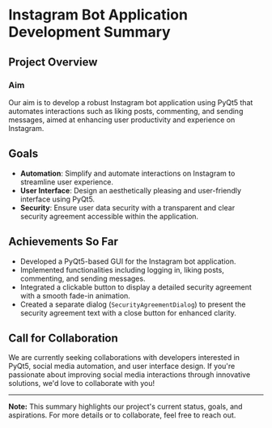 # Instagram Bot Application Development Summary

## Project Overview

### Aim
Our aim is to develop a robust Instagram bot application using PyQt5 that automates interactions such as liking posts, commenting, and sending messages, aimed at enhancing user productivity and experience on Instagram.

## Goals
- **Automation**: Simplify and automate interactions on Instagram to streamline user experience.
- **User Interface**: Design an aesthetically pleasing and user-friendly interface using PyQt5.
- **Security**: Ensure user data security with a transparent and clear security agreement accessible within the application.

## Achievements So Far
- Developed a PyQt5-based GUI for the Instagram bot application.
- Implemented functionalities including logging in, liking posts, commenting, and sending messages.
- Integrated a clickable button to display a detailed security agreement with a smooth fade-in animation.
- Created a separate dialog (`SecurityAgreementDialog`) to present the security agreement text with a close button for enhanced clarity.

## Call for Collaboration
We are currently seeking collaborations with developers interested in PyQt5, social media automation, and user interface design. If you're passionate about improving social media interactions through innovative solutions, we'd love to collaborate with you!

---

**Note:** This summary highlights our project's current status, goals, and aspirations. For more details or to collaborate, feel free to reach out.
